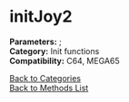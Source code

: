 # initJoy2

**Parameters:** ;  
**Category:** Init functions  
**Compatibility:** C64, MEGA65  


[Back to Categories](../categories/init_functions.md)  
[Back to Methods List](../../SUMMARY.md)
